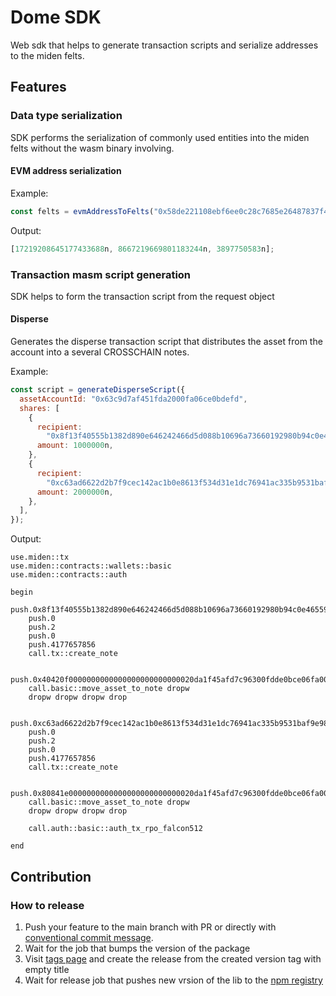 # Dome SDK

Web sdk that helps to generate transaction scripts and serialize addresses to the miden felts.

## Features

### Data type serialization

SDK performs the serialization of commonly used entities into the miden felts without the wasm binary involving.

#### EVM address serialization

Example:

```js
const felts = evmAddressToFelts("0x58de221108ebf6ee0c28c7685e26487837f452e8");
```

Output:

```js
[17219208645177433688n, 8667219669801183244n, 3897750583n];
```

### Transaction masm script generation

SDK helps to form the transaction script from the request object

#### Disperse

Generates the disperse transaction script that distributes the asset from the account into a several CROSSCHAIN notes.

Example:

```js
const script = generateDisperseScript({
  assetAccountId: "0x63c9d7af451fda2000fa06ce0bdefd",
  shares: [
    {
      recipient:
        "0x8f13f40555b1382d890e646242466d5d088b10696a73660192980b94c0e46559",
      amount: 1000000n,
    },
    {
      recipient:
        "0xc63ad6622d2b7f9cec142ac1b0e8613f534d31e1dc76941ac335b9531baf9e98",
      amount: 2000000n,
    },
  ],
});
```

Output:

```masm
use.miden::tx
use.miden::contracts::wallets::basic
use.miden::contracts::auth

begin
    push.0x8f13f40555b1382d890e646242466d5d088b10696a73660192980b94c0e46559
    push.0
    push.2
    push.0
    push.4177657856
    call.tx::create_note

    push.0x40420f0000000000000000000000000020da1f45afd7c96300fdde0bce06fa00
    call.basic::move_asset_to_note dropw
    dropw dropw dropw drop

    push.0xc63ad6622d2b7f9cec142ac1b0e8613f534d31e1dc76941ac335b9531baf9e98
    push.0
    push.2
    push.0
    push.4177657856
    call.tx::create_note

    push.0x80841e0000000000000000000000000020da1f45afd7c96300fdde0bce06fa00
    call.basic::move_asset_to_note dropw
    dropw dropw dropw drop

    call.auth::basic::auth_tx_rpo_falcon512

end
```

## Contribution

### How to release

1. Push your feature to the main branch with PR or directly with [conventional commit message](https://www.conventionalcommits.org/en/v1.0.0/).
2. Wait for the job that bumps the version of the package
3. Visit [tags page](https://github.com/Polynom-Labs/dome-sdk/tags) and create the release from the created version tag with empty title
4. Wait for release job that pushes new vrsion of the lib to the [npm registry](https://www.npmjs.com/package/@dome-protocol/sdk)
